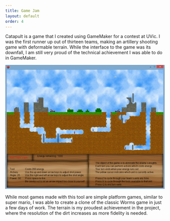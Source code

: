 ```yaml
---
title: Game Jam
layout: default
order: 4
---
```

Catapult is a game that I created using GameMaker for a contest at UVic.  I was the first runner up out of thirteen teams, making an artillery shooting game with deformable terrain.  While the interface to the game was its downfall, I am still very proud of the technical achievement I was able to do in GameMaker.


![Catapult Screenshot](/static/catapult-screenshot.png)

While most games made with this tool are simple platform games, similar to super mario, I was able to create a clone of the classic Worms game in just a few days of work. The terrain is my proudest achievement in the project, where the resolution of the dirt increases as more fidelity is needed.
